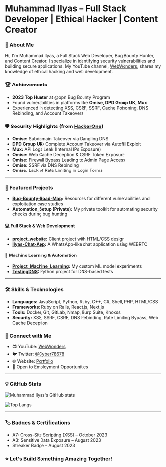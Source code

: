# Muhammad Ilyas – Full Stack Developer | Ethical Hacker | Content Creator  

### 🚀 About Me  
Hi, I'm Muhammad Ilyas, a Full Stack Web Developer, Bug Bounty Hunter, and Content Creator. I specialize in identifying security vulnerabilities and building secure applications. My YouTube channel, [WebWonders](https://www.youtube.com/channel/UCpeWeRxYmbFbK8N1cAxCX4A), shares my knowledge of ethical hacking and web development.  

### 🏆 Achievements  
- **2023 Top Hunter** at @opn Bug Bounty Program  
- Found vulnerabilities in platforms like **Omise, DPD Group UK, Mux**  
- Experienced in detecting XSS, CSRF, SSRF, Cache Poisoning, DNS Rebinding, and Account Takeovers  

### 🛡️ Security Highlights (from [HackerOne](https://hackerone.com/muhammadilyas/hacktivity?type=user))  
- **Omise:** Subdomain Takeover via Dangling DNS  
- **DPD Group UK:** Complete Account Takeover via Autofill Exploit  
- **Mux:** API Logs Leak (Internal IPs Exposure)  
- **Omise:** Web Cache Deception & CSRF Token Exposure  
- **Omise:** Firewall Bypass Leading to Admin Page Access  
- **Omise:** SSRF via DNS Rebinding  
- **Omise:** Lack of Rate Limiting in Login Forms  

---
### 📂 Featured Projects   
- **[Bug-Bounty-Road-Map](https://github.com/ilyas-cyber/Bug-Bounty-Road-Map):** Resources for different vulnerabilities and exploitation case studies  
- **Automation_Setup (Private):** My private toolkit for automating security checks during bug hunting  

#### 💻 Full Stack & Web Development  
- **[project_website](https://github.com/ilyas-cyber/newProject):** Client project with HTML/CSS design  
- **[Ilyas-Chat-App](https://github.com/ilyas-cyber/Ilyas-Chat-App):** A WhatsApp-like chat application  using WEBRTC

#### 🧠 Machine Learning & Automation  
- **[Project_Machine_Learning](https://github.com/ilyas-cyber/Project_Machine_Learning):** My custom ML model experiments  
- **[TestingDNS](https://github.com/ilyas-cyber/TestingDNS):** Python project for DNS-based tests  

---
### 🛠️ Skills & Technologies  
- **Languages:** JavaScript, Python, Ruby, C++, C#, Shell, PHP, HTML/CSS  
- **Frameworks:** Ruby on Rails, React.js, Next.js  
- **Tools:** Docker, Git, GitLab, Nmap, Burp Suite, Knoxss  
- **Security:** XSS, SSRF, CSRF, DNS Rebinding, Rate Limiting Bypass, Web Cache Deception  

### 🌟 Connect with Me  
- 📺 YouTube: [WebWonders](https://www.youtube.com/channel/UCpeWeRxYmbFbK8N1cAxCX4A)  
- 🐦 Twitter: [@Cyber78678](https://twitter.com/Cyber78678)  
- 🌐 Website: [Portfolio](https://shorturl.at/RzcQ7)  
- 💼 Open to Employment Opportunities  

---
### 💡 GitHub Stats  
![Muhammad Ilyas's GitHub stats](https://github-readme-stats.vercel.app/api?username=ilyas-cyber&show_icons=true&theme=radical)  

![Top Langs](https://github-readme-stats.vercel.app/api/top-langs/?username=ilyas-cyber&layout=compact&theme=radical)  

---
### 🏷️ Badges & Certifications  
- A7: Cross-Site Scripting (XSS) – October 2023  
- A3: Sensitive Data Exposure – August 2023  
- Streaker Badge – August 2023  

### ⭐ Let's Build Something Amazing Together!
